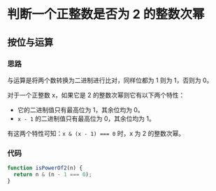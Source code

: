 # 判断一个正整数是否为 2 的整数次幂

## 按位与运算

### 思路

与运算是将两个数转换为二进制进行比对，同样位都为 1 则为 1，否则为 0。

对于一个正整数 x，如果它是 2 的整数次幂则它有以下两个特性：

- 它的二进制值只有最高位为 1，其余位均为 0。
- `x - 1` 的二进制值只有最高位为 0，其余位均为 1。

有这两个特性可知：`x & (x - 1) === 0` 时，x 为 2 的整数次幂。

### 代码

```js
function isPowerOf2(n) {
  return n & (n - 1 === 0);
}
```
